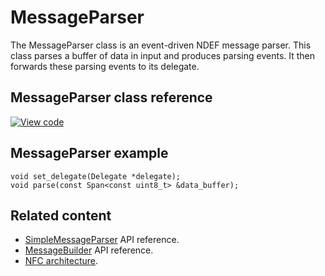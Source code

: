 # MessageParser

The MessageParser class is an event-driven NDEF message parser. This class parses a buffer of data in input and produces parsing events. It then forwards these parsing events to its delegate.

## MessageParser class reference

[![View code](https://www.mbed.com/embed/?type=library)](https://os.mbed.com/docs/6.0.0-preview/mbed-os-api-doxy/classmbed_1_1nfc_1_1ndef_1_1_message_parser.html)

## MessageParser example

```
void set_delegate(Delegate *delegate);
void parse(const Span<const uint8_t> &data_buffer);
```

## Related content

- [SimpleMessageParser](simplemessageparser.html) API reference.
- [MessageBuilder](messagebuilder.html) API reference.
- [NFC architecture](../reference/nfc-technology.html).
